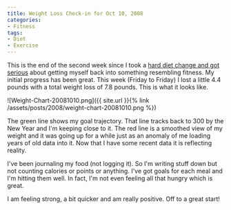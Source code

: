 ```yaml
---
title: Weight Loss Check-in for Oct 10, 2008
categories:
- Fitness
tags:
- Diet
- Exercise
---
```


This is the end of the second week since I took a [hard diet change and got serious](/thingelstad/too-fat-losing-weight) about getting myself back into something resembling fitness. My initial progress has been great. This week (Friday to Friday) I lost a little 4.4 pounds with a total weight loss of 7.8 pounds. This is what it looks like.

![Weight-Chart-20081010.png]({{ site.url }}{% link /assets/posts/2008/weight-chart-20081010.png %})

The green line shows my goal trajectory. That line tracks back to 300 by the New Year and I'm keeping close to it. The red line is a smoothed view of my weight and it was going up for a while just as an anomaly of me loading years of old data into it. Now that I have some recent data it is reflecting reality.

I've been journaling my food (not logging it). So I'm writing stuff down but not counting calories or points or anything. I've got goals for each meal and I'm hitting them well. In fact, I'm not even feeling all that hungry which is great.

I am feeling strong, a bit quicker and am really positive. Off to a great start!
